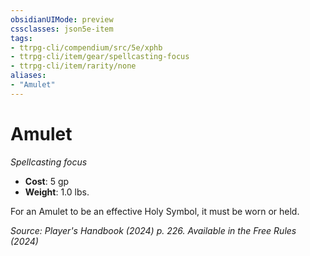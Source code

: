```yaml
---
obsidianUIMode: preview
cssclasses: json5e-item
tags:
- ttrpg-cli/compendium/src/5e/xphb
- ttrpg-cli/item/gear/spellcasting-focus
- ttrpg-cli/item/rarity/none
aliases: 
- "Amulet"
---
```

# Amulet
*Spellcasting focus*  


- **Cost**: 5 gp
- **Weight**: 1.0 lbs.

For an Amulet to be an effective Holy Symbol, it must be worn or held.

*Source: Player's Handbook (2024) p. 226. Available in the Free Rules (2024)*